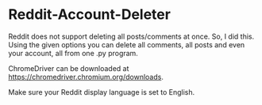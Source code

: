 # Reddit-Account-Deleter

Reddit does not support deleting all posts/comments at once. So, I did this. Using the given options you can delete all comments, all posts and even your account, all from one .py program.

ChromeDriver can be downloaded at https://chromedriver.chromium.org/downloads.

Make sure your Reddit display language is set to English.
